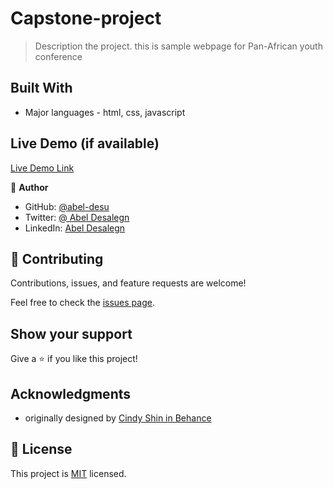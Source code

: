 
# Capstone-project

> Description the project.
this is sample webpage for Pan-African youth conference

## Built With

- Major languages - html, css, javascript

## Live Demo (if available)

[Live Demo Link](https://livedemo.com)


👤 **Author**

- GitHub: [@abel-desu](https://github.com/Abel-desu)
- Twitter: [@ Abel Desalegn](https://twitter.com/abeldesalegn)
- LinkedIn: [Abel Desalegn](https://linkedin.com/in/abeldesalegn)

## 🤝 Contributing

Contributions, issues, and feature requests are welcome!

Feel free to check the [issues page](../../issues/).

## Show your support

Give a ⭐️ if you like this project!

## Acknowledgments

- originally designed by [Cindy Shin in Behance](https://www.behance.net/gallery/29845175/CC-Global-Summit-2015)

## 📝 License


This project is [MIT](./MIT.md) licensed.

